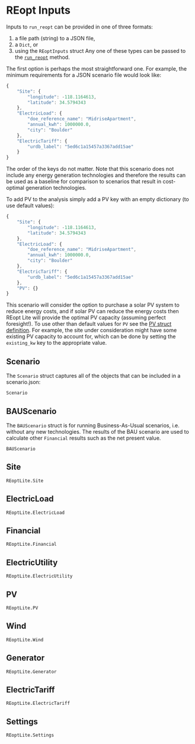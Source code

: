 # REopt Inputs
Inputs to `run_reopt` can be provided in one of three formats:
1. a file path (string) to a JSON file,
2. a `Dict`, or
3. using the `REoptInputs` struct
Any one of these types can be passed to the [`run_reopt`](https://nrel.github.io/REoptLite/stable/reopt/methods/#run_reopt) method.

The first option is perhaps the most straightforward one. For example, the minimum requirements for a JSON scenario file would look like:
```javascript
{
    "Site": {
        "longitude": -118.1164613,
        "latitude": 34.5794343
    },
    "ElectricLoad": {
        "doe_reference_name": "MidriseApartment",
        "annual_kwh": 1000000.0,
        "city": "Boulder"
    },
    "ElectricTariff": {
        "urdb_label": "5ed6c1a15457a3367add15ae"
    }
}
```
The order of the keys do not matter. Note that this scenario does not include any energy generation technologies and therefore the results can be used as a baseline for comparison to scenarios that result in cost-optimal generation technologies.

To add PV to the analysis simply add a PV key with an empty dictionary (to use default values):
```javascript
{
    "Site": {
        "longitude": -118.1164613,
        "latitude": 34.5794343
    },
    "ElectricLoad": {
        "doe_reference_name": "MidriseApartment",
        "annual_kwh": 1000000.0,
        "city": "Boulder"
    },
    "ElectricTariff": {
        "urdb_label": "5ed6c1a15457a3367add15ae"
    },
    "PV": {}
}
```
This scenario will consider the option to purchase a solar PV system to reduce energy costs, and if solar PV can reduce the energy costs then REopt Lite will provide the optimal PV capacity (assuming perfect foresight!). To use other than default values for `PV` see the [PV struct definition](https://github.com/NREL/REoptLite/blob/master/src/core/pv.jl).  For example, the site under consideration might have some existing PV capacity to account for, which can be done by setting the `existing_kw` key to the appropriate value.

## Scenario
The `Scenario` struct captures all of the objects that can be included in a scenario.json:
```@docs
Scenario
```

## BAUScenario
The `BAUScenario` struct is for running Business-As-Usual scenarios, i.e. without any new technologies.
The results of the BAU scenario are used to calculate other `Financial` results such as the net present value.
```@docs
BAUScenario
```

## Site
```@docs
REoptLite.Site
```

## ElectricLoad
```@docs
REoptLite.ElectricLoad
```

## Financial
```@docs
REoptLite.Financial
```

## ElectricUtility
```@docs
REoptLite.ElectricUtility
```

## PV
```@docs
REoptLite.PV
```

## Wind
```@docs
REoptLite.Wind
```

## Generator
```@docs
REoptLite.Generator
```

## ElectricTariff
```@docs
REoptLite.ElectricTariff
```

## Settings
```@docs
REoptLite.Settings
```
